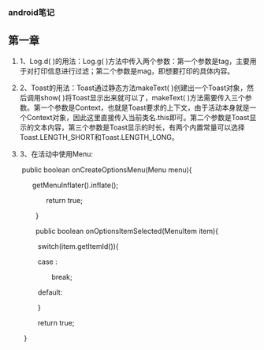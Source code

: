 

### android笔记

## 第一章

1. 1、Log.d( )的用法：Log.g( )方法中传入两个参数：第一个参数是tag，主要用于对打印信息进行过滤；第二个参数是mag，即想要打印的具体内容。

2. 2、Toast的用法：Toast通过静态方法makeText( )创建出一个Toast对象，然后调用show( )将Toast显示出来就可以了，makeText( )方法需要传入三个参数。第一个参数是Context，也就是Toast要求的上下文，由于活动本身就是一个Context对象，因此这里直接传入当前类名.this即可。第二个参数是Toast显示的文本内容，第三个参数是Toast显示的时长，有两个内置常量可以选择Toast.LENGTH_SHORT和Toast.LENGTH_LONG。

3. 3、在活动中使用Menu:

   ​    public boolean onCreateOptionsMenu(Menu menu){

   ​       getMenuInflater().inflate();

           return true;

        }



        public boolean onOptionsItemSelected(MenuItem item){

​            switch(item.getItemId()){

            case                :

                break;

​            default:

​            }

            return true;

        }